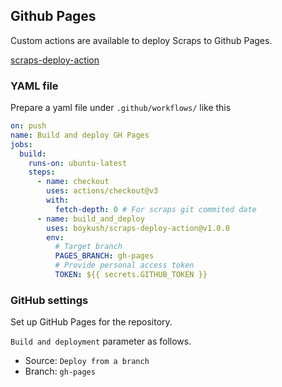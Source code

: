 ## Github Pages
Custom actions are available to deploy Scraps to Github Pages.

[scraps-deploy-action](https://github.com/boykush/scraps-deploy-action)

### YAML file
Prepare a yaml file under `.github/workflows/` like this

```yaml
on: push
name: Build and deploy GH Pages
jobs:
  build:
    runs-on: ubuntu-latest
    steps:
      - name: checkout
        uses: actions/checkout@v3
        with:
          fetch-depth: 0 # For scraps git commited date
      - name: build_and_deploy
        uses: boykush/scraps-deploy-action@v1.0.0
        env:
          # Target branch
          PAGES_BRANCH: gh-pages
          # Provide personal access token
          TOKEN: ${{ secrets.GITHUB_TOKEN }}
```

### GitHub settings
Set up GitHub Pages for the repository.

`Build and deployment` parameter as follows.
- Source: `Deploy from a branch`
- Branch: `gh-pages`

